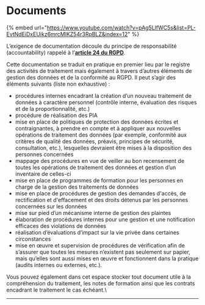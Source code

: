 # Documents

{% embed url="https://www.youtube.com/watch?v=pAg5LlfWC5s&list=PL-EvtNdEiDxEUikz6mrcMlKZ54r3RpBLZ&index=12" %}

L’exigence de documentation découle du principe de responsabilité (accountability) rappelé à l’[**article 24 du RGPD**](https://www.cnil.fr/fr/reglement-europeen-protection-donnees/chapitre4).&#x20;

Cette documentation se traduit en pratique en premier lieu par le registre des activités de traitement mais également à travers d’autres éléments de gestion des données et de la conformité au RGPD. Il peut s’agir des éléments suivants (liste non exhaustive) :&#x20;

* procédures internes encadrant la création d’un nouveau traitement de données à caractère personnel (contrôle interne, évaluation des risques et de la proportionnalité, etc.)
* procédure de réalisation des PIA
* mise en place de politiques de protection des données écrites et contraignantes, à prendre en compte et à appliquer aux nouvelles opérations de traitement des données (par exemple, conformité aux critères de qualité des données, préavis, principes de sécurité, consultation, etc.), lesquelles devraient être mises à la disposition des personnes concernées&#x20;
* mappage des procédures en vue de veiller au bon recensement de toutes les opérations de traitement des données et gestion d’un inventaire de celles-ci
* mise en place de programmes de formation pour les personnes en charge de la gestion des traitements de données
* mise en place de procédures de gestion des demandes d'accès, de rectification et d'effacement et des droits détenus par les personnes concernées sur les données
* mise sur pied d’un mécanisme interne de gestion des plaintes
* élaboration de procédures internes pour une gestion et une notification efficaces des violations de données&#x20;
* réalisation d’évaluations d’impact sur la vie privée dans certaines circonstances
* mise en œuvre et supervision de procédures de vérification afin de s’assurer que toutes les mesures n’existent pas seulement sur papier, mais qu’elles sont aussi mises en œuvre et fonctionnent dans la pratique (audits internes ou externes, etc.).

Vous pouvez également dans cet espace stocker tout document utile à la compréhension du traitement, les notes de formation ainsi que les contrats encadrant le traitement le cas échéant.\
****
